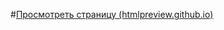 #[Просмотреть страницу (htmlpreview.github.io)](http://htmlpreview.github.io/?https://github.com/Brainiak-inc/xt_net_web/blob/master/Web/Task_6/Task_6_3/Task_6_3.html "Просмотреть страницу")